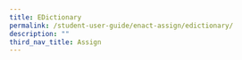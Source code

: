 ```yaml
---
title: EDictionary
permalink: /student-user-guide/enact-assign/edictionary/
description: ""
third_nav_title: Assign
---
```

